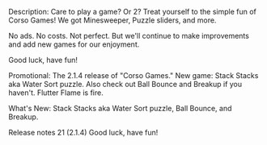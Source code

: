 Description: 
Care to play a game? Or 2? Treat yourself to the simple fun of Corso Games! We got Minesweeper, Puzzle sliders, and more.

No ads. No costs. Not perfect. But we'll continue to make improvements and add new games for our enjoyment.

Good luck, have fun!


Promotional:
The 2.1.4 release of "Corso Games."
New game: Stack Stacks aka Water Sort puzzle. Also check out Ball Bounce and Breakup if you haven't. Flutter Flame is fire.


What's New:
Stack Stacks aka Water Sort puzzle, Ball Bounce, and Breakup.


Release notes
21 (2.1.4)
Good luck, have fun!
